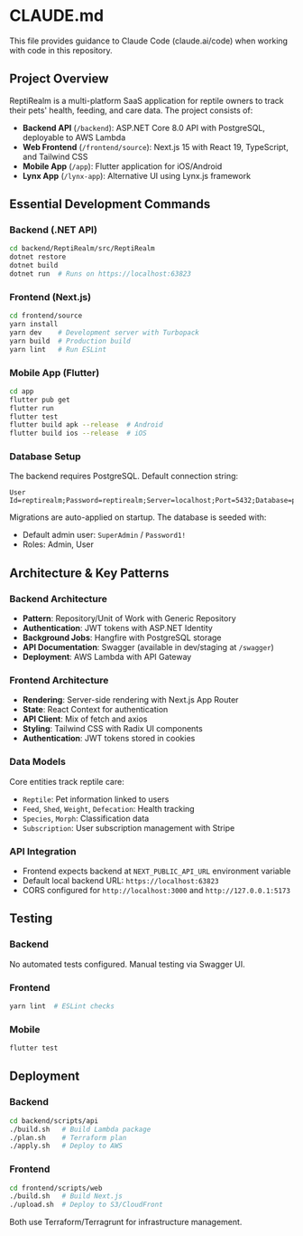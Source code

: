 # CLAUDE.md

This file provides guidance to Claude Code (claude.ai/code) when working with code in this repository.

## Project Overview

ReptiRealm is a multi-platform SaaS application for reptile owners to track their pets' health, feeding, and care data. The project consists of:

- **Backend API** (`/backend`): ASP.NET Core 8.0 API with PostgreSQL, deployable to AWS Lambda
- **Web Frontend** (`/frontend/source`): Next.js 15 with React 19, TypeScript, and Tailwind CSS
- **Mobile App** (`/app`): Flutter application for iOS/Android
- **Lynx App** (`/lynx-app`): Alternative UI using Lynx.js framework

## Essential Development Commands

### Backend (.NET API)
```bash
cd backend/ReptiRealm/src/ReptiRealm
dotnet restore
dotnet build
dotnet run  # Runs on https://localhost:63823
```

### Frontend (Next.js)
```bash
cd frontend/source
yarn install
yarn dev    # Development server with Turbopack
yarn build  # Production build
yarn lint   # Run ESLint
```

### Mobile App (Flutter)
```bash
cd app
flutter pub get
flutter run
flutter test
flutter build apk --release  # Android
flutter build ios --release  # iOS
```

### Database Setup
The backend requires PostgreSQL. Default connection string:
```
User Id=reptirealm;Password=reptirealm;Server=localhost;Port=5432;Database=postgres
```

Migrations are auto-applied on startup. The database is seeded with:
- Default admin user: `SuperAdmin` / `Password1!`
- Roles: Admin, User

## Architecture & Key Patterns

### Backend Architecture
- **Pattern**: Repository/Unit of Work with Generic Repository
- **Authentication**: JWT tokens with ASP.NET Identity
- **Background Jobs**: Hangfire with PostgreSQL storage
- **API Documentation**: Swagger (available in dev/staging at `/swagger`)
- **Deployment**: AWS Lambda with API Gateway

### Frontend Architecture
- **Rendering**: Server-side rendering with Next.js App Router
- **State**: React Context for authentication
- **API Client**: Mix of fetch and axios
- **Styling**: Tailwind CSS with Radix UI components
- **Authentication**: JWT tokens stored in cookies

### Data Models
Core entities track reptile care:
- `Reptile`: Pet information linked to users
- `Feed`, `Shed`, `Weight`, `Defecation`: Health tracking
- `Species`, `Morph`: Classification data
- `Subscription`: User subscription management with Stripe

### API Integration
- Frontend expects backend at `NEXT_PUBLIC_API_URL` environment variable
- Default local backend URL: `https://localhost:63823`
- CORS configured for `http://localhost:3000` and `http://127.0.0.1:5173`

## Testing

### Backend
No automated tests configured. Manual testing via Swagger UI.

### Frontend
```bash
yarn lint  # ESLint checks
```

### Mobile
```bash
flutter test
```

## Deployment

### Backend
```bash
cd backend/scripts/api
./build.sh   # Build Lambda package
./plan.sh    # Terraform plan
./apply.sh   # Deploy to AWS
```

### Frontend
```bash
cd frontend/scripts/web
./build.sh   # Build Next.js
./upload.sh  # Deploy to S3/CloudFront
```

Both use Terraform/Terragrunt for infrastructure management.
